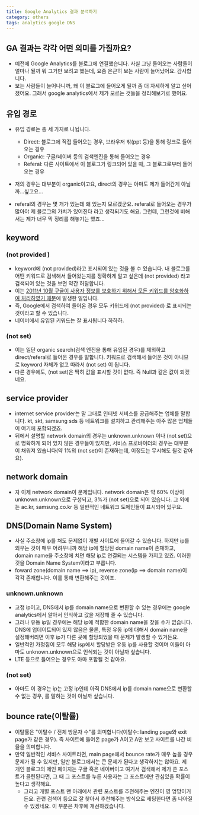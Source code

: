 ```yaml
---
title: Google Analytics 결과 분석하기 
category: others
tags: analytics google DNS 
---
```


## GA 결과는 각각 어떤 의미를 가질까요? 

- 예전에 Google Analytics를 블로그에 연결했습니다. 사실 그냥 들어오는 사람들이 얼마나 될까 뭐 그거만 보려고 했는데, 요즘 은근히 보는 사람이 늘어났어요. 감사합니다. 
- 보는 사람들이 늘어나니까, 왜 이 블로그에 들어오게 될까 좀 더 자세하게 알고 싶어졌어요. 그래서 google analytics에서 제가 모르는 것들을 정리해보기로 했어요. 

## 유입 경로 

- 유입 경로는 총 세 가지로 나뉩니다. 
    - Direct: 블로그에 직접 들어오는 경우, 브라우저 밖(ppt 등)을 통해 링크로 들어오는 경우 
    - Organic: 구글/네이버 등의 검색엔진을 통해 들어오는 경우 
    - Referal: 다른 사이트에서 이 블로그가 링크되어 있을 때, 그 블로그로부터 들어오는 경우 

- 저의 경우는 대부분이 organic이고요, direct의 경우는 아마도 제가 들어간게 아닐까...싶고요...
- referal의 경우는 몇 개가 있는데 왜 있는지 모르겠군요. referal로 들어오는 경우가 많아야 제 블로그의 가치가 있어진다 라고 생각되기도 해요. 그런데, 그런것에 비해서는 제가 너무 막 정리를 해놓기는 했죠...


## keyword 

### (not provided )

- keyword에 (not provided)라고 표시되어 있는 것을 볼 수 있습니다. 내 블로그를 어떤 키워드로 검색해서 들어왔는지를 정확하게 알고 싶은데 (not provided) 라고 검색되어 있는 것을 보면 약간 허탈합니다. 
- 이는 [2011년 10월 구글이 사용자 정보를 보호하기 위해서 모든 키워드를 암호화하여 처리하였기 때문](https://googleblog.blogspot.com/2011/10/making-search-more-secure.html)에 발생한 일입니다. 
- 즉, Google에서 검색하여 들어온 경우 모두 키워드에 (not provided) 로 표시되는 것이라고 할 수 있습니다. 
- 네이버에서 유입된 키워드는 잘 표시됩니다 하하하. 


### (not set)

- 이는 일단 organic search(검색 엔진을 통해 유입된 경우)를 제외하고 direct/referal로 들어온 경우를 말합니다. 키워드로 검색해서 들어온 것이 아니므로 keyword 자체가 없고 따라서 (not set) 이 됩니다. 
- 다른 경우에도, (not set)은 딱히 값을 표시할 것이 없다. 즉 Null과 같은 값이 되겠네요. 

## service provider 

- internet service provider는 말 그대로 인터넷 서비스를 공급해주는 업체를 말합니다. kt, skt, samsung sds 등 네트워크를 설치하고 관리해주는 아주 많은 업체들이 여기에 포함되겠죠. 
- 뒤에서 설명할 network domain의 경우는 unknown.unknown 이나 (not set)으로 명확하게 되어 있지 않은 경우들이 있지만, 서비스 프로바이더의 경우는 대부분이 채워져 있습니다(약 1%의 (not set)이 존재하는데, 이정도는 무시해도 될것 같아요). 

## network domain

- 자 이제 network domain이 문제입니다. network domain은 약 60% 이상이 unknown.unknown으로 구성되고, 3%가 (not set)으로 되어 있습니다. 그 외에는 ac.kr, samsung.co.kr 등 일반적인 네트워크 도메인들이 표시되어 있구요. 

## DNS(Domain Name System)

- 사실 주소창에 ip를 쳐도 문제없이 개별 사이트에 들어갈 수 있습니다. 하지만 ip를 외우는 것이 매우 어려우니까 해당 ip에 할당된 domain name이 존재하고, domain name을 주소창에 치면 해당 ip로 연결되는 시스템을 가지고 있죠. 이러한 것을 Domain Name System이라고 부릅니다. 
- foward zone(domain name ==> ip), reverse zone(ip ==> domain name)이 각각 존재합니다. 이를 통해 변환해주는 것이죠. 

### unknown.unknown

- 고정 ip이고, DNS에서 ip를 domain name으로 변환할 수 있는 경우에는 google analytics에서 알아서 인식하고 값을 저장해 줄 수 있습니다. 
- 그러나 유동 ip일 경우에는 해당 ip에 적합한 domain name을 찾을 수가 없습니다. DNS에 업데이트되어 있지 않음은 물론, 특정 유동 ip에 대해서 domain name을 설정해버리면 이후 ip가 다른 곳에 할당되었을 때 문제가 발생할 수 있거든요. 
- 일반적인 가정집이 모두 해당 isp에서 할당받은 유동 ip를 사용할 것이며 이들이 아마도 unknown.unknown으로 인식되는 것이 아닐까 싶습니다. 
- LTE 등으로 들어오는 경우도 아마 포함될 것 같아요. 

### (not set)

- 아마도 이 경우는 ip는 고정 ip인데 아직 DNS에서 ip를 domain name으로 변환할 수 없는 경우, 를 말하는 것이 아닐까 싶습니다. 

## bounce rate(이탈률)

- 이탈률은 "이탈수 / 전체 방문자 수"를 의미합니다(이탈수: landing page와 exit page가 같은 경우). 즉 사이트에 들어온 page가 A이고 A만 보고 사이트를 나간 비율을 의미합니다. 
- 만약 일반적인 서비스 사이트라면, main page에서 bounce rate가 매우 높을 경우 문제가 될 수 있지만, 일반 블로그에서는 큰 문제가 된다고 생각하지는 않아요. 제 개인 블로그의 메인 페이지는 구글 혹은 네이버이고 여기서 검색해서 제가 쓴 포스트가 클린된다면, 그 때 그 포스트를 누른 사용자는 그 포스트에만 관심있을 확률이 높다고 생각해요. 
    - 그리고 개별 포스트 맨 아래에서 관련 포스트를 추천해주는 엔진이 영 엉망이거든요. 관련 검색어 등으로 잘 찾아서 추천해주는 방식으로 세팅한다면 좀 나아질 수 있겠네요. 이 부분은 차후에 개선하겠습니다.